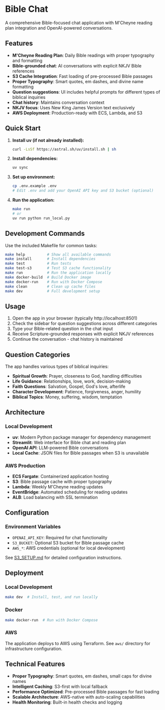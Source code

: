 # Bible Chat

A comprehensive Bible-focused chat application with M'Cheyne reading plan integration and OpenAI-powered conversations.

## Features

- **M'Cheyne Reading Plan**: Daily Bible readings with proper typography and formatting
- **Bible-grounded chat**: AI conversations with explicit NKJV Bible references
- **S3 Cache Integration**: Fast loading of pre-processed Bible passages
- **Proper Typography**: Smart quotes, em dashes, and divine name formatting
- **Question suggestions**: UI includes helpful prompts for different types of biblical inquiries
- **Chat history**: Maintains conversation context
- **NKJV focus**: Uses New King James Version text exclusively
- **AWS Deployment**: Production-ready with ECS, Lambda, and S3

## Quick Start

1. **Install uv (if not already installed):**
   ```bash
   curl -LsSf https://astral.sh/uv/install.sh | sh
   ```

2. **Install dependencies:**
   ```bash
   uv sync
   ```

3. **Set up environment:**
   ```bash
   cp .env.example .env
   # Edit .env and add your OpenAI API key and S3 bucket (optional)
   ```

4. **Run the application:**
   ```bash
   make run
   # or
   uv run python run_local.py
   ```

## Development Commands

Use the included Makefile for common tasks:

```bash
make help          # Show all available commands
make install       # Install dependencies
make test          # Run tests
make test-s3       # Test S3 cache functionality
make run           # Run the application locally
make docker-build  # Build Docker image
make docker-run    # Run with Docker Compose
make clean         # Clean up cache files
make dev           # Full development setup
```

## Usage

1. Open the app in your browser (typically http://localhost:8501)
2. Check the sidebar for question suggestions across different categories
3. Type your Bible-related question in the chat input
4. Receive Scripture-grounded responses with explicit NKJV references
5. Continue the conversation - chat history is maintained

## Question Categories

The app handles various types of biblical inquiries:
- **Spiritual Growth**: Prayer, closeness to God, handling difficulties
- **Life Guidance**: Relationships, love, work, decision-making
- **Faith Questions**: Salvation, Gospel, God's love, afterlife
- **Character Development**: Patience, forgiveness, anger, humility
- **Biblical Topics**: Money, suffering, wisdom, temptation

## Architecture

### Local Development
- **uv**: Modern Python package manager for dependency management
- **Streamlit**: Web interface for Bible chat and reading plan
- **OpenAI API**: LLM-powered Bible conversations
- **Local Cache**: JSON files for Bible passages when S3 is unavailable

### AWS Production
- **ECS Fargate**: Containerized application hosting
- **S3**: Bible passage cache with proper typography
- **Lambda**: Weekly M'Cheyne reading updates
- **EventBridge**: Automated scheduling for reading updates
- **ALB**: Load balancing with SSL termination

## Configuration

### Environment Variables

- `OPENAI_API_KEY`: Required for chat functionality
- `S3_BUCKET`: Optional S3 bucket for Bible passage cache
- `AWS_*`: AWS credentials (optional for local development)

See [S3_SETUP.md](S3_SETUP.md) for detailed configuration instructions.

## Deployment

### Local Development
```bash
make dev  # Install, test, and run locally
```

### Docker
```bash
make docker-run  # Run with Docker Compose
```

### AWS
The application deploys to AWS using Terraform. See `aws/` directory for infrastructure configuration.

## Technical Features

- **Proper Typography**: Smart quotes, em dashes, small caps for divine names
- **Intelligent Caching**: S3-first with local fallback
- **Performance Optimized**: Pre-processed Bible passages for fast loading
- **Scalable Architecture**: AWS-native with auto-scaling capabilities
- **Health Monitoring**: Built-in health checks and logging